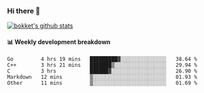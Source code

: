 ### Hi there 👋
[![bokket's github stats](https://github-readme-stats.vercel.app/api?username=bokket&show_icons=true&count_private=true)](https://github.com/anuraghazra/github-readme-stats)

#### :bar_chart: Weekly development breakdown
<!--START_SECTION:waka-->
```text
Go         4 hrs 19 mins   █████████▓░░░░░░░░░░░░░░░   38.64 % 
C++        3 hrs 21 mins   ███████▒░░░░░░░░░░░░░░░░░   29.94 % 
C          3 hrs           ██████▓░░░░░░░░░░░░░░░░░░   26.90 % 
Markdown   12 mins         ▒░░░░░░░░░░░░░░░░░░░░░░░░   01.93 % 
Other      11 mins         ▒░░░░░░░░░░░░░░░░░░░░░░░░   01.69 % 
```
<!--END_SECTION:waka-->

